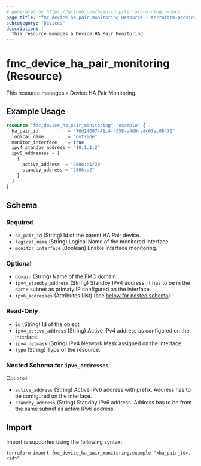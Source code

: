 ```yaml
---
# generated by https://github.com/hashicorp/terraform-plugin-docs
page_title: "fmc_device_ha_pair_monitoring Resource - terraform-provider-fmc"
subcategory: "Devices"
description: |-
  This resource manages a Device HA Pair Monitoring.
---
```


# fmc_device_ha_pair_monitoring (Resource)

This resource manages a Device HA Pair Monitoring.

## Example Usage

```terraform
resource "fmc_device_ha_pair_monitoring" "example" {
  ha_pair_id           = "76d24097-41c4-4558-a4d0-a8c07ac08470"
  logical_name         = "outside"
  monitor_interface    = true
  ipv4_standby_address = "10.1.1.2"
  ipv6_addresses = [
    {
      active_address  = "2006::1/30"
      standby_address = "2006::2"
    }
  ]
}
```

<!-- schema generated by tfplugindocs -->
## Schema

### Required

- `ha_pair_id` (String) Id of the parent HA Pair device.
- `logical_name` (String) Logical Name of the monitored interface.
- `monitor_interface` (Boolean) Enable interface monitoring.

### Optional

- `domain` (String) Name of the FMC domain
- `ipv4_standby_address` (String) Standby IPv4 address. It has to be in the same subnet as primaty IP configured on the interface.
- `ipv6_addresses` (Attributes List) (see [below for nested schema](#nestedatt--ipv6_addresses))

### Read-Only

- `id` (String) Id of the object
- `ipv4_active_address` (String) Active IPv4 address as configured on the interface.
- `ipv4_netmask` (String) IPv4 Network Mask assigned on the interface.
- `type` (String) Type of the resource.

<a id="nestedatt--ipv6_addresses"></a>
### Nested Schema for `ipv6_addresses`

Optional:

- `active_address` (String) Active IPv6 address with prefix. Address has to be configured on the interface.
- `standby_address` (String) Standby IPv6 address. Address has to be from the same subnet as active IPv6 address.

## Import

Import is supported using the following syntax:

```shell
terraform import fmc_device_ha_pair_monitoring.example "<ha_pair_id>,<id>"
```
